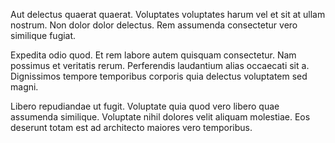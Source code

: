 Aut delectus quaerat quaerat. Voluptates voluptates harum vel et sit at ullam nostrum. Non dolor dolor delectus. Rem assumenda consectetur vero similique fugiat.
 Expedita odio quod. Et rem labore autem quisquam consectetur. Nam possimus et veritatis rerum. Perferendis laudantium alias occaecati sit a. Dignissimos tempore temporibus corporis quia delectus voluptatem sed magni.
 Libero repudiandae ut fugit. Voluptate quia quod vero libero quae assumenda similique. Voluptate nihil dolores velit aliquam molestiae. Eos deserunt totam est ad architecto maiores vero temporibus.